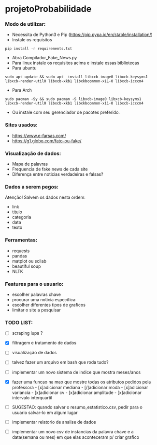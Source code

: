 # projetoProbabilidade  

### Modo de utilizar:  
-  Necessita de Python3 e Pip (https://pip.pypa.io/en/stable/installation/)
-  Instale os requisitos
  ```
  pip install -r requirements.txt
  ```
- Abra Compilador_Fake_News.py
- Para linux instale os requisitos acima e instale essas bibliotecas 
- Para ubuntu
```
sudo apt update && sudo apt  install libxcb-image0 libxcb-keysyms1 libxcb-render-util0 libxcb-xkb1 libxkbcommon-x11-0 libxcb-icccm4
```
- Para Arch
```
sudo pacman -Sy && sudo pacman -S libxcb-image0 libxcb-keysyms1 libxcb-render-util0 libxcb-xkb1 libxkbcommon-x11-0 libxcb-icccm4
```
- Ou instale com seu gerenciador de pacotes preferido.


### Sites usados:  
- https://www.e-farsas.com/  
- https://g1.globo.com/fato-ou-fake/    

### Visualização de dados:  
- Mapa de palavras  
- Frequencia de fake news de cada site  
- Diferença entre noticias verdadeiras e falsas?  

### Dados a serem pegos:  
Atenção! Salvem os dados nesta ordem:  
- link  
- titulo  
- categoria  
- data  
- texto  

### Ferramentas:  
- requests  
- pandas  
- matplot ou scilab  
- beautiful soup  
- NLTK  

### Features para o usuario:
- escolher palavras chave
- procurar uma noticia especifica
- escolher diferentes tipos de graficos
- limitar o site a pesquisar

### TODO LIST:  
- [ ] scraping lupa  ?
- [x] filtragem e tratamento de dados  
- [ ] visualização de dados  
- [ ] talvez fazer um arquivo em bash que roda tudo?
- [ ] implementar um novo sistema de indice que mostra meses/anos
- [x] fazer uma funcao na mao que mostre todas os atributos pedidos pela professora
      - [x]adicionar mediana
      - [/]adicionar moda
      - [x]adicionar variancia
      - [x]adicionar cv
      - [x]adicionar amplitude
      - [x]adicionar intervalo interquartil
- [ ] SUGESTAO: quando salvar o resumo_estatistico.csv, pedir para o usuario salvar-lo em algum lugar

- [ ] implementar relatorio de analise de dados
- [ ] implementar um novo csv de instancias da palavra chave e a data(semana ou mes) em que elas aconteceram p/ criar grafico